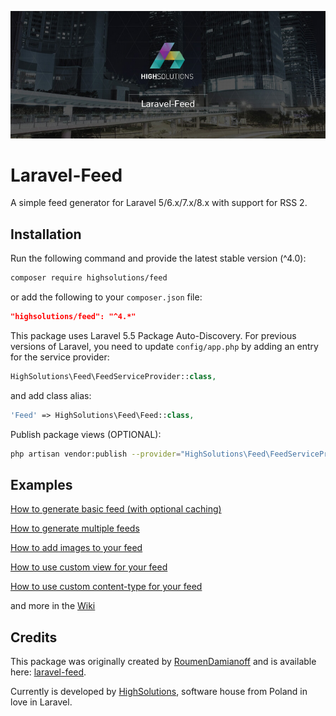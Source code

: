 ![Laravel-Feed by HighSolutions](https://raw.githubusercontent.com/highsolutions/laravel-feed/master/intro.jpg)

Laravel-Feed
==========================

A simple feed generator for Laravel 5/6.x/7.x/8.x with support for RSS 2.

Installation
------------

Run the following command and provide the latest stable version (^4.0):

```bash
composer require highsolutions/feed
```

or add the following to your `composer.json` file:

```json
"highsolutions/feed": "^4.*"
```

This package uses Laravel 5.5 Package Auto-Discovery.
For previous versions of Laravel, you need to update `config/app.php` by adding an entry for the service provider:

```php
HighSolutions\Feed\FeedServiceProvider::class,
```

and add class alias:

```php
'Feed' => HighSolutions\Feed\Feed::class,
```

Publish package views (OPTIONAL):

```bash
php artisan vendor:publish --provider="HighSolutions\Feed\FeedServiceProvider"
```

Examples
------------

[How to generate basic feed (with optional caching)](https://github.com/RoumenDamianoff/laravel-feed/wiki/basic-feed)

[How to generate multiple feeds](https://github.com/RoumenDamianoff/laravel-feed/wiki/multiple-feeds)

[How to add images to your feed](https://github.com/RoumenDamianoff/laravel-feed/wiki/How-to-add-images-to-your-feed)

[How to use custom view for your feed](https://github.com/RoumenDamianoff/laravel-feed/wiki/How-to-use-custom-view)

[How to use custom content-type for your feed](https://github.com/RoumenDamianoff/laravel-feed/wiki/How-to-use-custom-content-type)

and more in the [Wiki](https://github.com/RoumenDamianoff/laravel-feed/wiki)

Credits
------------

This package was originally created by [RoumenDamianoff](http://github.com/RoumenDamianoff) and is available here: [laravel-feed](https://github.com/RoumenDamianoff/laravel-feed).

Currently is developed by [HighSolutions](https://highsolutions.org), software house from Poland in love in Laravel.
